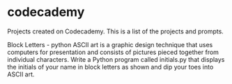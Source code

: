 # codecademy
Projects created on Codecademy. This is a list of the projects and prompts.

Block Letters - python
ASCII art is a graphic design technique that uses computers for presentation and consists of pictures pieced together from individual characters.
Write a Python program called initials.py that displays the initials of your name in block letters as shown and dip your toes into ASCII art.
